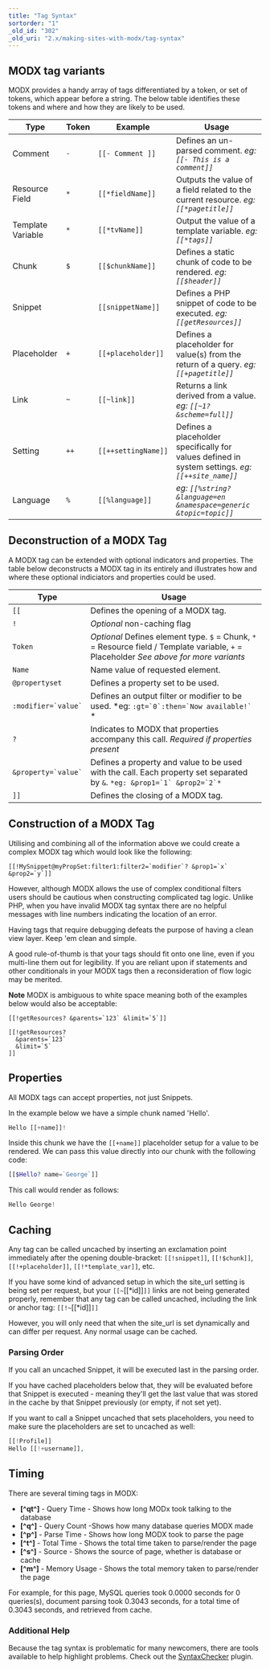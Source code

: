 ```yaml
---
title: "Tag Syntax"
sortorder: "1"
_old_id: "302"
_old_uri: "2.x/making-sites-with-modx/tag-syntax"
---
```


## MODX tag variants

MODX provides a handy array of tags differentiated by a token, or set of tokens, which appear before a string. The below table identifies these tokens and where and how they are likely to be used. 


| Type              	| Token 	| Example             	| Usage                                                                                             	|
|-------------------	|-------	|---------------------	|---------------------------------------------------------------------------------------------------	|
| Comment           	| `-`   	| `[[- Comment ]]`    	| Defines an un-parsed comment.  *eg: `[[- This is a comment]]`*                                     	|
| Resource Field    	| `*`   	| `[[*fieldName]]`    	| Outputs the value of a field related to the current resource.  *eg: `[[*pagetitle]]`*             	|
| Template Variable 	| `*`   	| `[[*tvName]]`       	| Output the value of a template variable.  *eg: `[[*tags]]`*                                        	|
| Chunk             	| `$`   	| `[[$chunkName]]`    	| Defines a static chunk of code to be rendered.  *eg: `[[$header]]`*                                	|
| Snippet           	|       	| `[[snippetName]]`   	| Defines a PHP snippet of code to be executed.  *eg: `[[getResources]]`*                            	|
| Placeholder       	| `+`   	| `[[+placeholder]]`  	| Defines a placeholder for value(s) from the return of a query.  *eg: `[[+pagetitle]]`*             	|
| Link              	| `~`   	| `[[~link]]`         	| Returns a link derived from a value.  *eg: `[[~1? &scheme=full]]`*                                	|
| Setting           	| `++`  	| `[[++settingName]]` 	| Defines a placeholder specifically for values defined in system settings.  *eg: `[[++site_name]]`* 	|
| Language          	| `%`   	| `[[%language]]`     	| *eg: `[[%string? &language=en &namespace=generic &topic=topic]]`*                                 	|

## Deconstruction of a MODX Tag

A MODX tag can be extended with optional indicators and properties. The table below deconstructs a MODX tag in its entirely and illustrates how and where these optional indiciators and properties could be used.

| Type                      	| Usage                                                                                                                                     	|
|---------------------------	|-------------------------------------------------------------------------------------------------------------------------------------------	|
| `[[`                      	| Defines the opening of a MODX tag.                                                                                                        	|
| `!`                       	| *Optional* non-caching flag                                                                                                               	|
| `Token`                   	| *Optional* Defines element type.  `$` = Chunk,  `*` = Resource field / Template variable,  `+` = Placeholder *See above for more variants* 	|
| `Name`                    	| Name value of requested element.                                                                                                          	|
| `@propertyset`            	| Defines a property set to be used.                                                                                                        	|
| ``` :modifier=`value` ``` 	| Defines an output filter or modifier to be used. *eg:  ``` :gt=`0`:then=`Now available!`  ``` *                                           	|
| `?`                       	| Indicates to MODX that properties accompany this call.  *Required if properties present*                                                  	|
| ``` &property=`value` ``` 	| Defines a property and value to be used with the call. Each property set separated by `&`.  ``` *eg: &prop1=`1` &prop2=`2`* ```           	|
| `]]`                      	| Defines the closing of a MODX tag.                                                                                                        	|

## Construction of a MODX Tag

Utilising and combining all of the information above we could create a complex MODX tag which would look like the following:

```
[[!MySnippet@myPropSet:filter1:filter2=`modifier`? &prop1=`x` &prop2=`y`]]
```

However, although MODX allows the use of complex conditional filters users should be cautious when constructing complicated tag logic. Unlike PHP, when you have invalid MODX tag syntax there are no helpful messages with line numbers indicating the location of an error. 

Having tags that require debugging defeats the purpose of having a clean view layer. Keep 'em clean and simple. 

A good rule-of-thumb is that your tags should fit onto one line, even if you multi-line them out for legibility. If you are reliant upon if statements and other conditionals in your MODX tags then a reconsideration of flow logic may be merited. 

**Note** MODX is ambiguous to white space meaning both of the examples below would also be acceptable:

```
[[!getResources? &parents=`123` &limit=`5`]]

[[!getResources?
  &parents=`123`
  &limit=`5`
]]
```

## Properties

All MODX tags can accept properties, not just Snippets. 

In the example below we have a simple chunk named 'Hello'.

``` php
Hello [[+name]]!
```

Inside this chunk we have the `[[+name]]` placeholder setup for a value to be rendered. We can pass this value directly into our chunk with the following code:

``` php
[[$Hello? name=`George`]]
```

This call would render as follows: 

``` php
Hello George!
```

## Caching

Any tag can be called uncached by inserting an exclamation point immediately after the opening double-bracket: 
`[[!snippet]]`, `[[!$chunk]]`, `[[!+placeholder]]`, `[[!*template_var]]`, etc.

If you have some kind of advanced setup in which the site_url setting is being set per request, but your `[[~`[[*id]]`]]` links are not being generated properly, remember that any tag can be called uncached, including the link or anchor tag: `[[!~`[[*id]]`]]`

However, you will only need that when the site\_url is set dynamically and can differ per request. Any normal usage can be cached.

### Parsing Order

If you call an uncached Snippet, it will be executed last in the parsing order.

If you have cached placeholders below that, they will be evaluated before that Snippet is executed - meaning they'll get the last value that was stored in the cache by that Snippet previously (or empty, if not set yet).

If you want to call a Snippet uncached that sets placeholders, you need to make sure the placeholders are set to uncached as well:

``` php
[[!Profile]]
Hello [[!+username]],
```

## Timing

There are several timing tags in MODX:

- **\[^qt^\]** - Query Time - Shows how long MODx took talking to the database
- **\[^q^\]** - Query Count -Shows how many database queries MODX made
- **\[^p^\]** - Parse Time - Shows how long MODX took to parse the page
- **\[^t^\]** - Total Time - Shows the total time taken to parse/render the page
- **\[^s^\]** - Source - Shows the source of page, whether is database or cache
- **\[^m^\]** - Memory Usage - Shows the total memory taken to parse/render the page

For example, for this page, MySQL queries took 0.0000 seconds for 0 queries(s), document parsing took 0.3043 seconds, for a total time of 0.3043 seconds, and retrieved from cache.

### Additional Help

Because the tag syntax is problematic for many newcomers, there are tools available to help highlight problems. Check out the [SyntaxChecker](http://modx.com/extras/package/syntaxchecker) plugin.
